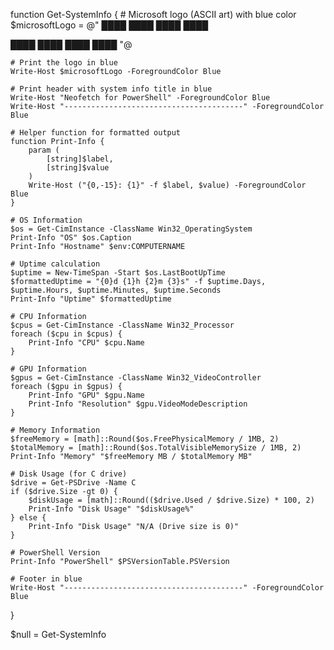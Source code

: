 
function Get-SystemInfo {
    # Microsoft logo (ASCII art) with blue color
    $microsoftLogo = @"
████  ████
████  ████

████  ████
████  ████
"@
    
    # Print the logo in blue
    Write-Host $microsoftLogo -ForegroundColor Blue

    # Print header with system info title in blue
    Write-Host "Neofetch for PowerShell" -ForegroundColor Blue
    Write-Host "----------------------------------------" -ForegroundColor Blue

    # Helper function for formatted output
    function Print-Info {
        param (
            [string]$label,
            [string]$value
        )
        Write-Host ("{0,-15}: {1}" -f $label, $value) -ForegroundColor Blue
    }

    # OS Information
    $os = Get-CimInstance -ClassName Win32_OperatingSystem
    Print-Info "OS" $os.Caption
    Print-Info "Hostname" $env:COMPUTERNAME

    # Uptime calculation
    $uptime = New-TimeSpan -Start $os.LastBootUpTime
    $formattedUptime = "{0}d {1}h {2}m {3}s" -f $uptime.Days, $uptime.Hours, $uptime.Minutes, $uptime.Seconds
    Print-Info "Uptime" $formattedUptime

    # CPU Information
    $cpus = Get-CimInstance -ClassName Win32_Processor
    foreach ($cpu in $cpus) {
        Print-Info "CPU" $cpu.Name
    }

    # GPU Information
    $gpus = Get-CimInstance -ClassName Win32_VideoController
    foreach ($gpu in $gpus) {
        Print-Info "GPU" $gpu.Name
        Print-Info "Resolution" $gpu.VideoModeDescription
    }

    # Memory Information
    $freeMemory = [math]::Round($os.FreePhysicalMemory / 1MB, 2)
    $totalMemory = [math]::Round($os.TotalVisibleMemorySize / 1MB, 2)
    Print-Info "Memory" "$freeMemory MB / $totalMemory MB"

    # Disk Usage (for C drive)
    $drive = Get-PSDrive -Name C
    if ($drive.Size -gt 0) {
        $diskUsage = [math]::Round(($drive.Used / $drive.Size) * 100, 2)
        Print-Info "Disk Usage" "$diskUsage%"
    } else {
        Print-Info "Disk Usage" "N/A (Drive size is 0)"
    }

    # PowerShell Version
    Print-Info "PowerShell" $PSVersionTable.PSVersion

    # Footer in blue
    Write-Host "----------------------------------------" -ForegroundColor Blue
}

$null = Get-SystemInfo
